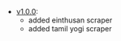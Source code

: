 * [v1.0.0](https://github.com/homestreamer/mayascrapers/releases/tag/a4kScrapers-1.0.0):
  * added einthusan scraper
  * added tamil yogi scraper